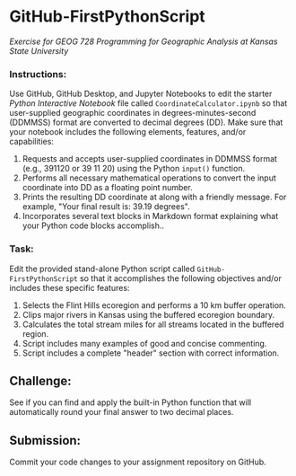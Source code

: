 # GitHub-FirstPythonScript
*Exercise for GEOG 728 Programming for Geographic Analysis at Kansas State University*

### Instructions:

Use GitHub, GitHub Desktop, and Jupyter Notebooks to edit the starter *Python Interactive Notebook* file called <code>CoordinateCalculator.ipynb</code> so that user-supplied geographic coordinates in degrees-minutes-second (DDMMSS) format are converted to decimal degrees (DD).  Make sure that your notebook includes the following elements, features, and/or capabilities:

1. Requests and accepts user-supplied coordinates in DDMMSS format (e.g., 391120 or 39 11 20) using the Python <code>input()</code> function.
2. Performs all necessary mathematical operations to convert the input coordinate into DD as a floating point number.
3. Prints the resulting DD coordinate at along with a friendly message.  For example, "Your final result is:  39.19 degrees".
4. Incorporates several text blocks in Markdown format explaining what your Python code blocks accomplish..

### Task:

Edit the provided stand-alone Python script called <code>GitHub-FirstPythonScript</code> so that it  accomplishes the following objectives and/or includes these specific features:

1. Selects the Flint Hills ecoregion and performs a 10 km buffer operation.
2. Clips major rivers in Kansas using the buffered ecoregion boundary.
3. Calculates the total stream miles for all streams located in the buffered region.
4. Script includes many examples of good and concise commenting.
5. Script includes a complete "header" section with correct information.

## Challenge:

See if you can find and apply the built-in Python function that will automatically round your final answer to two decimal places.

## Submission:

Commit your code changes to your assignment repository on GitHub.
